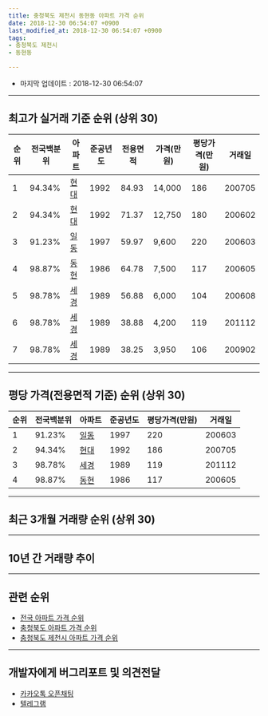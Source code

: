 ```yaml
---
title: 충청북도 제천시 동현동 아파트 가격 순위
date: 2018-12-30 06:54:07 +0900
last_modified_at: 2018-12-30 06:54:07 +0900
tags:
- 충청북도 제천시
- 동현동

---
```


* 마지막 업데이트 : 2018-12-30 06:54:07

---

## 최고가 실거래 기준 순위 (상위 30)


|순위|전국백분위|아파트|준공년도|전용면적|가격(만원)|평당가격(만원)|거래일|
|---|---|---|---|---|---|---|---|
|1|94.34%|[현대](https://search.naver.com/search.naver?query=%EC%B6%A9%EC%B2%AD%EB%B6%81%EB%8F%84+%EC%A0%9C%EC%B2%9C%EC%8B%9C+%EB%8F%99%ED%98%84%EB%8F%99+%ED%98%84%EB%8C%80)|1992|84.93|14,000|186|200705|
|2|94.34%|[현대](https://search.naver.com/search.naver?query=%EC%B6%A9%EC%B2%AD%EB%B6%81%EB%8F%84+%EC%A0%9C%EC%B2%9C%EC%8B%9C+%EB%8F%99%ED%98%84%EB%8F%99+%ED%98%84%EB%8C%80)|1992|71.37|12,750|180|200602|
|3|91.23%|[일동](https://search.naver.com/search.naver?query=%EC%B6%A9%EC%B2%AD%EB%B6%81%EB%8F%84+%EC%A0%9C%EC%B2%9C%EC%8B%9C+%EB%8F%99%ED%98%84%EB%8F%99+%EC%9D%BC%EB%8F%99)|1997|59.97|9,600|220|200603|
|4|98.87%|[동현](https://search.naver.com/search.naver?query=%EC%B6%A9%EC%B2%AD%EB%B6%81%EB%8F%84+%EC%A0%9C%EC%B2%9C%EC%8B%9C+%EB%8F%99%ED%98%84%EB%8F%99+%EB%8F%99%ED%98%84)|1986|64.78|7,500|117|200605|
|5|98.78%|[세경](https://search.naver.com/search.naver?query=%EC%B6%A9%EC%B2%AD%EB%B6%81%EB%8F%84+%EC%A0%9C%EC%B2%9C%EC%8B%9C+%EB%8F%99%ED%98%84%EB%8F%99+%EC%84%B8%EA%B2%BD)|1989|56.88|6,000|104|200608|
|6|98.78%|[세경](https://search.naver.com/search.naver?query=%EC%B6%A9%EC%B2%AD%EB%B6%81%EB%8F%84+%EC%A0%9C%EC%B2%9C%EC%8B%9C+%EB%8F%99%ED%98%84%EB%8F%99+%EC%84%B8%EA%B2%BD)|1989|38.88|4,200|119|201112|
|7|98.78%|[세경](https://search.naver.com/search.naver?query=%EC%B6%A9%EC%B2%AD%EB%B6%81%EB%8F%84+%EC%A0%9C%EC%B2%9C%EC%8B%9C+%EB%8F%99%ED%98%84%EB%8F%99+%EC%84%B8%EA%B2%BD)|1989|38.25|3,950|106|200902|


---

## 평당 가격(전용면적 기준) 순위 (상위 30)


|순위|전국백분위|아파트|준공년도|평당가격(만원)|거래일|
|---|---|---|---|---|---|
|1|91.23%|[일동](https://search.naver.com/search.naver?query=%EC%B6%A9%EC%B2%AD%EB%B6%81%EB%8F%84+%EC%A0%9C%EC%B2%9C%EC%8B%9C+%EB%8F%99%ED%98%84%EB%8F%99+%EC%9D%BC%EB%8F%99)|1997|220|200603|
|2|94.34%|[현대](https://search.naver.com/search.naver?query=%EC%B6%A9%EC%B2%AD%EB%B6%81%EB%8F%84+%EC%A0%9C%EC%B2%9C%EC%8B%9C+%EB%8F%99%ED%98%84%EB%8F%99+%ED%98%84%EB%8C%80)|1992|186|200705|
|3|98.78%|[세경](https://search.naver.com/search.naver?query=%EC%B6%A9%EC%B2%AD%EB%B6%81%EB%8F%84+%EC%A0%9C%EC%B2%9C%EC%8B%9C+%EB%8F%99%ED%98%84%EB%8F%99+%EC%84%B8%EA%B2%BD)|1989|119|201112|
|4|98.87%|[동현](https://search.naver.com/search.naver?query=%EC%B6%A9%EC%B2%AD%EB%B6%81%EB%8F%84+%EC%A0%9C%EC%B2%9C%EC%8B%9C+%EB%8F%99%ED%98%84%EB%8F%99+%EB%8F%99%ED%98%84)|1986|117|200605|


---

## 최근 3개월 거래량 순위 (상위 30)


<div style="width:100%;">
    <canvas id="deal_count_ranking" height="250"></canvas>
</div>


<script>
new Chart(document.getElementById("deal_count_ranking"), {
    type: 'horizontalBar',
    data: {
        labels: ['세경', '일동', '동현', '현대'],
        datasets: [{
            label: '실거래 수',
            data: [4, 2, 2, 1],
            borderColor: "rgba(255, 0, 128, 1)",
            backgroundColor: "rgba(255, 0, 128, 0.5)",
            fill: false,
        }]
    },
    options: {
        responsive: true,
        title: {
            display: true,
            text: '최근 3개월 거래량 순위'
        },
        tooltips: {
            mode: 'index',
            intersect: false,
            callbacks: {
                title: function(tooltipItems, data) {
                    return "실거래 수:";
                },
                label: function(tooltipItem, data) {
                    return data.labels[tooltipItem.index] + ": " + tooltipItem.xLabel;
                }
            }
        },
        hover: {
            mode: 'nearest',
            intersect: true
        },
        scales: {
            xAxes: [{
                display: true,
                scaleLabel: {
                    display: true,
                    labelString: '실거래 수'
                },
                ticks: {
                    suggestedMin: 0,
                }
            }],
            yAxes: [{
                display: true,
                ticks: {
                    autoSkip: false,
                    callback: function(value, index, values) {
                        if (value.length > 15)
                            return value.substr(0, 13) + "...";
                        else
                            return value;
                    }
                },
                scaleLabel: {
                    display: false,
                }
            }]
        }
    }
});

</script>


---

## 10년 간 거래량 추이


<div style="width:100%;">
    <canvas id="deal_progress" height="250"></canvas>
</div>

<script>
new Chart(document.getElementById("deal_progress"), {
    type: 'line',
    data: {
        labels: ['200812','200901','200902','200903','200904','200905','200906','200907','200908','200909','200910','200911','200912','201001','201002','201003','201004','201005','201006','201007','201008','201009','201010','201011','201012','201101','201102','201103','201104','201105','201106','201107','201108','201109','201110','201111','201112','201201','201202','201203','201204','201205','201206','201207','201208','201209','201210','201211','201212','201301','201302','201303','201304','201305','201306','201307','201308','201309','201310','201311','201312','201401','201402','201403','201404','201405','201406','201407','201408','201409','201410','201411','201412','201501','201502','201503','201504','201505','201506','201507','201508','201509','201510','201511','201512','201601','201602','201603','201604','201605','201606','201607','201608','201609','201610','201611','201612','201701','201702','201703','201704','201705','201706','201707','201708','201709','201710','201711','201712','201801','201802','201803','201804','201805','201806','201807','201808','201809','201810','201811','201812'],
        datasets: [{
            label: '실거래 수',
            pointRadius: 1,
            data: [0, 0, 5, 1, 4, 6, 4, 2, 3, 1, 3, 2, 4, 2, 2, 6, 2, 3, 0, 4, 4, 3, 3, 8, 4, 3, 1, 5, 4, 3, 3, 6, 1, 0, 3, 3, 2, 0, 2, 3, 3, 2, 2, 3, 5, 5, 4, 4, 2, 1, 3, 1, 2, 2, 3, 1, 2, 5, 5, 4, 4, 3, 8, 1, 4, 3, 7, 3, 6, 1, 3, 8, 46, 37, 23, 7, 8, 4, 9, 6, 6, 7, 4, 3, 3, 1, 4, 1, 3, 5, 2, 3, 5, 3, 6, 1, 2, 3, 1, 4, 5, 8, 2, 4, 5, 3, 2, 4, 3, 2, 1, 4, 5, 1, 2, 1, 3, 1, 8, 1, 0],
            borderColor: "rgba(255, 201, 14, 1)",
            backgroundColor: "rgba(255, 201, 14, 0.5)",
            fill: true,
        }]
    },
    options: {
        responsive: true,
        title: {
            display: true,
            text: '10년간 거래량 추이'
        },
        tooltips: {
            mode: 'index',
            intersect: false,
        },
        hover: {
            mode: 'nearest',
            intersect: true
        },
        scales: {
            xAxes: [{
                display: true,
                scaleLabel: {
                    display: true,
                    labelString: '년/월'
                }
            }],
            yAxes: [{
                display: true,
                ticks: {
                    suggestedMin: 0,
                },
                scaleLabel: {
                    display: true,
                    labelString: '실거래 수'
                }
            }]
        }
    }
});

</script>


---

## 관련 순위

- [전국 아파트 가격 순위](https://inasie.github.io/apt-ranking/전국)
- [충청북도 아파트 가격 순위](https://inasie.github.io/apt-ranking/충청북도)
- [충청북도 제천시 아파트 가격 순위](https://inasie.github.io/apt-ranking/충청북도-제천시)


---

## 개발자에게 버그리포트 및 의견전달

- [카카오톡 오픈채팅](https://open.kakao.com/o/gLJUAP4)
- [텔레그램](https://t.me/inasie)

